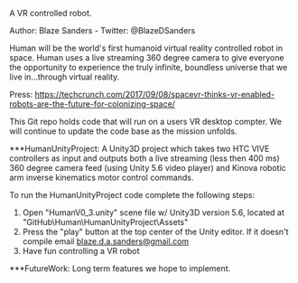 A VR controlled robot.

Author: Blaze Sanders - Twitter: @BlazeDSanders

Human will be the world's first humanoid virtual reality controlled robot in space. Human uses a live streaming 360 degree camera to give everyone the opportunity to experience the truly infinite, boundless universe that we live in...through virtual reality.

Press: https://techcrunch.com/2017/09/08/spacevr-thinks-vr-enabled-robots-are-the-future-for-colonizing-space/

This Git repo holds code that will run on a users VR desktop compter. We will continue to update the code base as the mission unfolds.

***HumanUnityProject: A Unity3D project which takes two HTC VIVE controllers as input and outputs both a live streaming (less then 400 ms) 360 degree camera feed (using Unity 5.6 video player) and Kinova robotic arm inverse kinematics motor control commands.

To run the HumanUnityProject code complete the following steps:
1. Open "HumanV0_3.unity" scene file w/ Unity3D version 5.6, located at "GitHub\Human\HumanUnityProject\Assets" <br>
2. Press the "play" button at the top center of the Unity editor. If it doesn't compile email blaze.d.a.sanders@gmail.com <br>
3. Have fun controlling a VR robot <br>

***FutureWork: Long term features we hope to implement.
